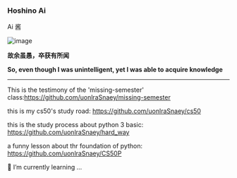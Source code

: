 ###  Hoshino Ai 

Ai 酱

![image](https://github.com/uonlraSnaey/uonlraSnaey/assets/120707623/e71fee59-0c6c-4f03-9fca-77f680786495)

**故余虽愚，卒获有所闻**
            
**So, even though I was unintelligent, yet I was able to acquire knowledge**

******
This is the testimony of the 'missing-semester' class:https://github.com/uonlraSnaey/missing-semester

this is my cs50's study road: https://github.com/uonlraSnaey/cs50

this is the study process about python 3 basic: https://github.com/uonlraSnaey/hard_way

a funny lesson about thr foundation of python: https://github.com/uonlraSnaey/CS50P

 <!--
**uonlraSnaey/uonlraSnaey** is a ✨ _special_ ✨ repository because its `README.md` (this file) appears on your GitHub profile.

Here are some ideas to get you started:

- 🔭 I’m currently working on ...
- 🌱 I’m currently learning ...
- 👯 I’m looking to collaborate on ...
- 🤔 I’m looking for help with ...
- 💬 Ask me about ...
- 📫 How to reach me: ...
- 😄 Pronouns: ...
- ⚡ Fun fact: ...
-->

🌱 I’m currently learning ...
